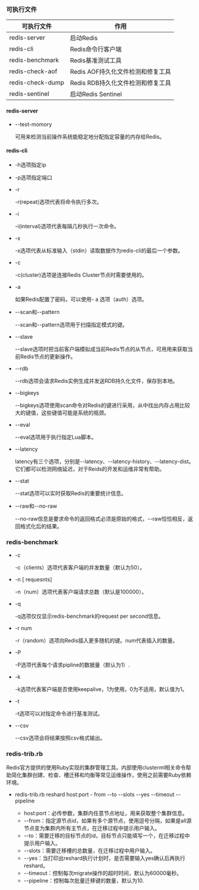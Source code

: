 ### 可执行文件

| 可执行文件       | 作用                              |
| ---------------- | --------------------------------- |
| redis-server     | 启动Redis                         |
| redis-cli        | Redis命令行客户端                 |
| redis-benchmark  | Redis基准测试工具                 |
| redis-check-aof  | Redis AOF持久化文件检测和修复工具 |
| redis-check-dump | Redis RDB持久化文件检测和修复工具 |
| redis-sentinel   | 启动Redis Sentinel                |

#### redis-server

- --test-momory

    可用来检测当前操作系统能稳定地分配指定容量的内存给Redis。

#### redis-cli

- -h选项指定ip

- -p选项指定端口

- -r

    -r(repeat)选项代表将命令执行多次。

- -i

    -i(interval)选项代表每隔几秒执行一次命令。

- -x

    -x选项代表从标准输入（stdin）读取数据作为redis-cli的最后一个参数。

- -c

    -c(cluster)选项是连接Redis Cluster节点时需要使用的。

- -a

    如果Redis配置了密码，可以使用\- a 选项（auth）选项。

- --scan和--pattern

    --scan和--pattern选项用于扫描指定模式的键。

- --slave

    --slave选项时把当前客户端模拟成当前Redis节点的从节点，可用用来获取当前Redis节点的更新操作。

- --rdb

    --rdb选项会请求Redis实例生成并发送RDB持久化文件，保存到本地。

- --bigkeys

    --bigkeys选项使用scan命令对Redis的键进行采用，从中找出内存占用比较大的键值，这些键值可能是系统的瓶颈。

- --eval

    --eval选项用于执行指定Lua脚本。

- --latency

    latency有三个选项，分别是--latency、--latency-history、--latency-dist。它们都可以检测网络延迟，对于Reids的开发和运维非常有帮助。

- --stat

    --stat选项可以实时获取Redis的重要统计信息。

- --raw和--no-raw

    --no-raw信息是要求命令的返回格式必须是原始的格式，--raw恰恰相反，返回格式化后的结果。

### redis-benchmark

- -c 

    -c（clients）选项代表客户端的并发数量（默认为50）。

- -n [ requesnts]

    -n（num）选项代表客户端请求总数（默认是100000）。

- -q

    -q选项仅仅显示redis-benchmark的request per second信息。

- -r num

    -r（random）选项向Redis插入更多随机的键。num代表插入的数量。

- -P

    -P选项代表每个请求pipline的数据量（默认为1）.

- -k <boolean>

    -k选项代表客户端是否使用keepalive，1为使用，0为不适用，默认值为1。

- -t 

    -t选项可以对指定命令进行基准测试。

- --csv

    --csv选项会将结果按照csv格式输出。

### redis-trib.rb

Redis官方提供的使用Ruby实现的集群管理工具。内部使用clusterml相关命令帮助简化集群创建、检查、槽迁移和均衡等常见运维操作，使用之前需要Ruby依赖环境。

- redis-trib.rb reshard host:port - from <arg> --to <arg> --slots <arg> --yes --timeout <arg> --pipeline <arg>
    - host:port：必传参数，集群内任意节点地址，用来获取整个集群信息。
    - --from：指定源节点id，如果有多个源节点，使用逗号分隔，如果是all源节点变为集群内所有主节点，在迁移过程中提示用户输入。
    - --to：需要迁移的目标节点的id，目标节点只能填写一个，在迁移过程中提示用户输入。
    - --slots：需要迁移槽的总数量，在迁移过程中用户输入。
    - --yes：当打印出reshard执行计划时，是否需要输入yes确认后再执行reshard。
    - --timeout：控制每次migrate操作的超时时间，默认为60000毫秒。
    - --pipeline：控制每次批量迁移键的数量，默认为10.


